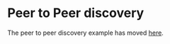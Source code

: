 # Peer to Peer discovery
The peer to peer discovery example has moved [here](https://github.com/britzl/defnet).
